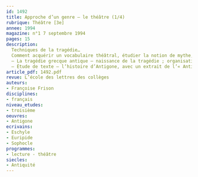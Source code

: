 ```yaml
---
id: 1492
title: Approche d’un genre – le théâtre (1/4)
rubrique: Théâtre [3e]
annee: 1994
magazine: n°1 7 septembre 1994
pages: 15
description: 
  Techniques de la tragédie…
  Comment acquérir un vocabulaire théâtral, étudier la notion de mythe, approcher la culture théâtrale et la diversité des textes de la tragédie antique ou classique…
  – La tragédie grecque antique – naissance de la tragédie ; organisation des concours tragiques ; structure d’une tragédie grecque ; l’organisation matérielle ; les auteurs tragiques grecs (Eschyle, Euripide, Sophocle) ; la tragédie latine
  – Étude de texte – l’histoire d’Antigone, avec un extrait de l’« Antigone » de Sophocle, des questions sur le texte et un corrigé
article_pdf: 1492.pdf
revue: L’école des lettres des collèges
auteurs:
- Françoise Frison
disciplines:
- français
niveau_etudes:
- troisième
oeuvres:
- Antigone
ecrivains:
- Eschyle
- Euripide
- Sophocle
programmes:
- lecture - théâtre
siecles:
- Antiquité
---
```


